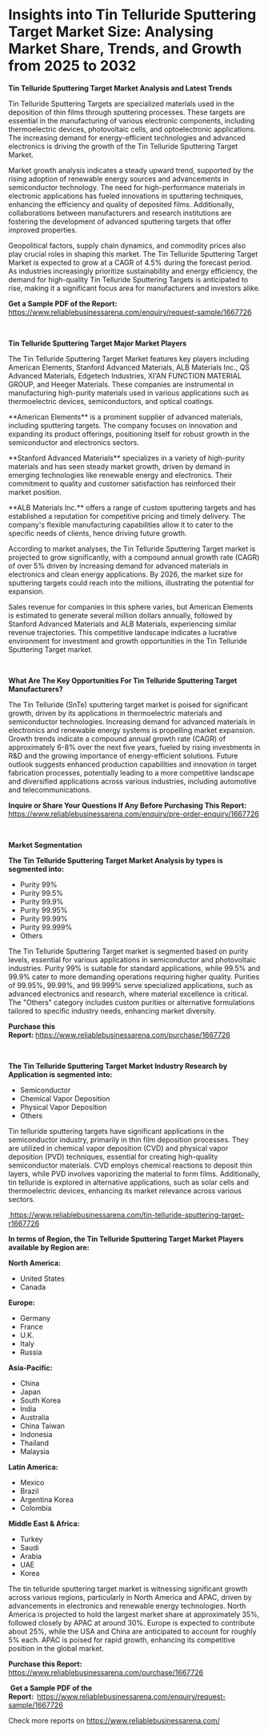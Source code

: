 <p><h1>Insights into Tin Telluride Sputtering Target Market Size: Analysing Market Share, Trends, and Growth from 2025 to 2032</h1></p><p><strong>Tin Telluride Sputtering Target Market Analysis and Latest Trends</strong></p>
<p><p>Tin Telluride Sputtering Targets are specialized materials used in the deposition of thin films through sputtering processes. These targets are essential in the manufacturing of various electronic components, including thermoelectric devices, photovoltaic cells, and optoelectronic applications. The increasing demand for energy-efficient technologies and advanced electronics is driving the growth of the Tin Telluride Sputtering Target Market.</p><p>Market growth analysis indicates a steady upward trend, supported by the rising adoption of renewable energy sources and advancements in semiconductor technology. The need for high-performance materials in electronic applications has fueled innovations in sputtering techniques, enhancing the efficiency and quality of deposited films. Additionally, collaborations between manufacturers and research institutions are fostering the development of advanced sputtering targets that offer improved properties.</p><p>Geopolitical factors, supply chain dynamics, and commodity prices also play crucial roles in shaping this market. The Tin Telluride Sputtering Target Market is expected to grow at a CAGR of 4.5% during the forecast period. As industries increasingly prioritize sustainability and energy efficiency, the demand for high-quality Tin Telluride Sputtering Targets is anticipated to rise, making it a significant focus area for manufacturers and investors alike.</p></p>
<p><strong>Get a Sample PDF of the Report:&nbsp;</strong> <a href="https://www.reliablebusinessarena.com/enquiry/request-sample/1667726?utm_campaign=3294&utm_medium=2&utm_source=Github&utm_content=ia&utm_term=08032025&utm_id=tin-telluride-sputtering-target">https://www.reliablebusinessarena.com/enquiry/request-sample/1667726</a></p>
<p>&nbsp;</p>
<p><strong>Tin Telluride Sputtering Target Major Market Players</strong></p>
<p><p>The Tin Telluride Sputtering Target Market features key players including American Elements, Stanford Advanced Materials, ALB Materials Inc., QS Advanced Materials, Edgetech Industries, XI'AN FUNCTION MATERIAL GROUP, and Heeger Materials. These companies are instrumental in manufacturing high-purity materials used in various applications such as thermoelectric devices, semiconductors, and optical coatings.</p><p>**American Elements** is a prominent supplier of advanced materials, including sputtering targets. The company focuses on innovation and expanding its product offerings, positioning itself for robust growth in the semiconductor and electronics sectors. </p><p>**Stanford Advanced Materials** specializes in a variety of high-purity materials and has seen steady market growth, driven by demand in emerging technologies like renewable energy and electronics. Their commitment to quality and customer satisfaction has reinforced their market position.</p><p>**ALB Materials Inc.** offers a range of custom sputtering targets and has established a reputation for competitive pricing and timely delivery. The company's flexible manufacturing capabilities allow it to cater to the specific needs of clients, hence driving future growth.</p><p>According to market analyses, the Tin Telluride Sputtering Target market is projected to grow significantly, with a compound annual growth rate (CAGR) of over 5% driven by increasing demand for advanced materials in electronics and clean energy applications. By 2026, the market size for sputtering targets could reach into the millions, illustrating the potential for expansion.</p><p>Sales revenue for companies in this sphere varies, but American Elements is estimated to generate several million dollars annually, followed by Stanford Advanced Materials and ALB Materials, experiencing similar revenue trajectories. This competitive landscape indicates a lucrative environment for investment and growth opportunities in the Tin Telluride Sputtering Target market.</p></p>
<p>&nbsp;</p>
<p><strong>What Are The Key Opportunities For Tin Telluride Sputtering Target Manufacturers?</strong></p>
<p><p>The Tin Telluride (SnTe) sputtering target market is poised for significant growth, driven by its applications in thermoelectric materials and semiconductor technologies. Increasing demand for advanced materials in electronics and renewable energy systems is propelling market expansion. Growth trends indicate a compound annual growth rate (CAGR) of approximately 6-8% over the next five years, fueled by rising investments in R&D and the growing importance of energy-efficient solutions. Future outlook suggests enhanced production capabilities and innovation in target fabrication processes, potentially leading to a more competitive landscape and diversified applications across various industries, including automotive and telecommunications.</p></p>
<p><strong>Inquire or Share Your Questions If Any Before Purchasing This Report:</strong> <a href="https://www.reliablebusinessarena.com/enquiry/pre-order-enquiry/1667726?utm_campaign=3294&utm_medium=2&utm_source=Github&utm_content=ia&utm_term=08032025&utm_id=tin-telluride-sputtering-target">https://www.reliablebusinessarena.com/enquiry/pre-order-enquiry/1667726</a></p>
<p>&nbsp;</p>
<p><strong>Market Segmentation</strong></p>
<p><strong>The Tin Telluride Sputtering Target Market Analysis by types is segmented into:</strong></p>
<p><ul><li>Purity 99%</li><li>Purity 99.5%</li><li>Purity 99.9%</li><li>Purity 99.95%</li><li>Purity 99.99%</li><li>Purity 99.999%</li><li>Others</li></ul></p>
<p><p>The Tin Telluride Sputtering Target market is segmented based on purity levels, essential for various applications in semiconductor and photovoltaic industries. Purity 99% is suitable for standard applications, while 99.5% and 99.9% cater to more demanding operations requiring higher quality. Purities of 99.95%, 99.99%, and 99.999% serve specialized applications, such as advanced electronics and research, where material excellence is critical. The "Others" category includes custom purities or alternative formulations tailored to specific industry needs, enhancing market diversity.</p></p>
<p><strong>Purchase this Report:&nbsp;</strong><a href="https://www.reliablebusinessarena.com/purchase/1667726?utm_campaign=3294&utm_medium=2&utm_source=Github&utm_content=ia&utm_term=08032025&utm_id=tin-telluride-sputtering-target">https://www.reliablebusinessarena.com/purchase/1667726</a></p>
<p>&nbsp;</p>
<p><strong>The Tin Telluride Sputtering Target Market Industry Research by Application is segmented into:</strong></p>
<p><ul><li>Semiconductor</li><li>Chemical Vapor Deposition</li><li>Physical Vapor Deposition</li><li>Others</li></ul></p>
<p><p>Tin telluride sputtering targets have significant applications in the semiconductor industry, primarily in thin film deposition processes. They are utilized in chemical vapor deposition (CVD) and physical vapor deposition (PVD) techniques, essential for creating high-quality semiconductor materials. CVD employs chemical reactions to deposit thin layers, while PVD involves vaporizing the material to form films. Additionally, tin telluride is explored in alternative applications, such as solar cells and thermoelectric devices, enhancing its market relevance across various sectors.</p></p>
<p><a href="https://www.reliablebusinessarena.com/tin-telluride-sputtering-target-r1667726?utm_campaign=3294&utm_medium=2&utm_source=Github&utm_content=ia&utm_term=08032025&utm_id=tin-telluride-sputtering-target">&nbsp;https://www.reliablebusinessarena.com/tin-telluride-sputtering-target-r1667726</a></p>
<p><strong>In terms of Region, the Tin Telluride Sputtering Target Market Players available by Region are:</strong></p>
<p>
    <p> <strong> North America: </strong>
        <ul>
            <li>United States</li>
            <li>Canada</li>
        </ul>
        </p> 
    <p> <strong> Europe: </strong>
        <ul>
            <li>Germany</li>
            <li>France</li>
            <li>U.K.</li>
            <li>Italy</li>
            <li>Russia</li>
        </ul>
        </p> 
    <p> <strong> Asia-Pacific: </strong>
        <ul>
            <li>China</li>
            <li>Japan</li>
            <li>South Korea</li>
            <li>India</li>
            <li>Australia</li>
            <li>China Taiwan</li>
            <li>Indonesia</li>
            <li>Thailand</li>
            <li>Malaysia</li>
        </ul>
        </p> 
    <p> <strong> Latin America: </strong>
        <ul>
            <li>Mexico</li>
            <li>Brazil</li>
            <li>Argentina Korea</li>
            <li>Colombia</li>
        </ul>
        </p> 
    <p> <strong> Middle East & Africa: </strong>
        <ul>
            <li>Turkey</li>
            <li>Saudi</li>
            <li>Arabia</li>
            <li>UAE</li>
            <li>Korea</li>
        </ul>
    </p>
    </p>
<p><p>The tin telluride sputtering target market is witnessing significant growth across various regions, particularly in North America and APAC, driven by advancements in electronics and renewable energy technologies. North America is projected to hold the largest market share at approximately 35%, followed closely by APAC at around 30%. Europe is expected to contribute about 25%, while the USA and China are anticipated to account for roughly 5% each. APAC is poised for rapid growth, enhancing its competitive position in the global market.</p></p>
<p><strong>Purchase this Report: </strong><a href="https://www.reliablebusinessarena.com/purchase/1667726?utm_campaign=3294&utm_medium=2&utm_source=Github&utm_content=ia&utm_term=08032025&utm_id=tin-telluride-sputtering-target">https://www.reliablebusinessarena.com/purchase/1667726</a></p>
<p>&nbsp;<strong>Get a Sample PDF of the Report:&nbsp;&nbsp;</strong><a href="https://www.reliablebusinessarena.com/enquiry/request-sample/1667726?utm_campaign=3294&utm_medium=2&utm_source=Github&utm_content=ia&utm_term=08032025&utm_id=tin-telluride-sputtering-target">https://www.reliablebusinessarena.com/enquiry/request-sample/1667726</a></p>
<p><strong></strong></p>
<p>Check more reports on <a href="https://www.reliablebusinessarena.com/?utm_campaign=3294&utm_medium=2&utm_source=Github&utm_content=ia&utm_term=08032025&utm_id=tin-telluride-sputtering-target">https://www.reliablebusinessarena.com/</a></p>